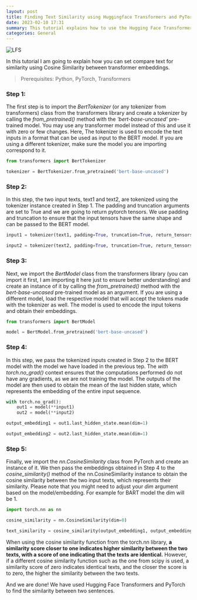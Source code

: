 ```yaml
---
layout: post
title: Finding Text Similarity using Huggingface Transformers and PyTorch
date: 2023-02-10 17:31
summary: This tutorial explains how to use the Hugging Face Transformers library and PyTorch to find the similarity between two texts. This is interesting as well as necessary for many computational tasks involving text such as information retrieval systems and question answering systems.
categories: General
---
```


<img title="a title" alt="LFS" src="https://i.imgur.com/mgfWtPz.png">


In this tutorial I am going to explain how you can set compare text for similarity using Cosine Similarity between transformer embeddings.

>Prerequisites:
Python, PyTorch, Transformers


### Step 1:

The first step is to import the *BertTokenizer* (or any tokenizer from transformers) class from the transformers library and create a tokenizer by calling the *from_pretrained()* method with the *'bert-base-uncased'* pre-trained model. You may use any transformer model instead of this and use it with zero or few changes. Here, The tokenizer is used to encode the text inputs in a format that can be used as input to the BERT model. If you are using a different tokenizer, make sure the model you are importing correspond to it.

```python
from transformers import BertTokenizer
```

```python
tokenizer = BertTokenizer.from_pretrained('bert-base-uncased')
```


### Step 2:

In this step, the two input texts, text1 and text2, are tokenized using the tokenizer instance created in Step 1. The padding and truncation arguments are set to True and we are going to return pytorch tensors. We use padding and truncation to ensure that the input tensors have the same shape and can be passed to the BERT model.

```python
input1 = tokenizer(text1, padding=True, truncation=True, return_tensors='pt')
```

```python
input2 = tokenizer(text2, padding=True, truncation=True, return_tensors='pt')
```

### Step 3:

Next, we import the *BertModel* class from the transformers library (you can import it first, I am importing it here just to ensure better understanding) and create an instance of it by calling the *from_pretrained()* method with the *bert-base-uncased* pre-trained model as an argument. If you are using a different model, load the respective model that will accept the tokens made with the tokenizer as well. The model is used to encode the input tokens and obtain their embeddings.

```python
from transformers import BertModel
```

```python
model = BertModel.from_pretrained('bert-base-uncased')
```

### Step 4:

In this step, we pass the tokenized inputs created in Step 2 to the BERT model with the model we have loaded in the previous tep. The *with torch.no_grad()* context ensures that the computations performed do not have any gradients, as we are not training the model. The outputs of the model are then used to obtain the mean of the last hidden state, which represents the embedding of the entire input sequence.

```python
with torch.no_grad():
    out1 = model(**input1)
    out2 = model(**input2)
```

```python
output_embedding1 = out1.last_hidden_state.mean(dim=1)
```

```python
output_embedding2 = out2.last_hidden_state.mean(dim=1)
```

### Step 5:

Finally, we import the *nn.CosineSimilarity* class from PyTorch and create an instance of it. We then pass the embeddings obtained in Step 4 to the *cosine_similarity()* method of the nn.CosineSimilarity instance to obtain the cosine similarity between the two input texts, which represents their similarity.
Please note that you might need to adjust your *dim* argument based on the model/embedding. For example for BART model the dim will be 1.

```python
import torch.nn as nn
```

```python
cosine_similarity = nn.CosineSimilarity(dim=0)
```


```python
text_similarity = cosine_similarity(output_embedding1, output_embedding2)
```
When using the cosine similarity function from the torch.nn library, **a similarity score closer to one indicates higher similarity between the two texts, with a score of one indicating that the texts are identical.** However, if a different cosine similarity function such as the one from scipy is used, a similarity score of zero indicates identical texts, and the closer the score is to zero, the higher the similarity between the two texts.

And we are done! We have used Hugging Face Transformers and PyTorch to find the similarity between two sentences.


